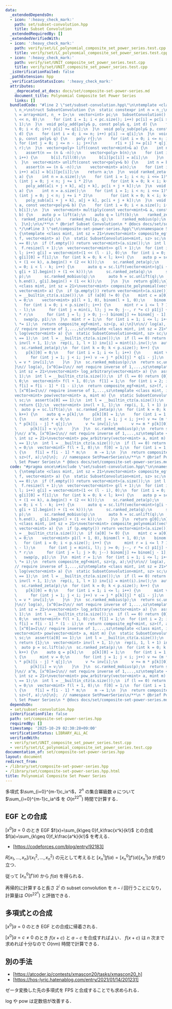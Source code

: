 ```yaml
---
data:
  _extendedDependsOn:
  - icon: ':heavy_check_mark:'
    path: set/subset-convolution.hpp
    title: Subset Convolution
  _extendedRequiredBy: []
  _extendedVerifiedWith:
  - icon: ':heavy_check_mark:'
    path: verify/set/LC_polynomial_composite_set_power_series.test.cpp
    title: verify/set/LC_polynomial_composite_set_power_series.test.cpp
  - icon: ':heavy_check_mark:'
    path: verify/set/UNIT_composite_set_power_series.test.cpp
    title: verify/set/UNIT_composite_set_power_series.test.cpp
  _isVerificationFailed: false
  _pathExtension: hpp
  _verificationStatusIcon: ':heavy_check_mark:'
  attributes:
    _deprecated_at_docs: docs/set/composite-set-power-series.md
    document_title: Polynomial Composite Set Power Series
    links: []
  bundledCode: "#line 2 \"set/subset-convolution.hpp\"\n\ntemplate <class mint, int\
    \ n_>\nstruct SubsetConvolution {\n  static constexpr int n = n_;\n  using poly\
    \ = array<mint, n_ + 1>;\n  vector<int> pc;\n  SubsetConvolution() {\n    pc.assign(1\
    \ << n, 0);\n    for (int i = 1; i < pc.size(); i++) pc[i] = pc[i >> 1] + (i &\
    \ 1);\n  }\n  void poly_add(poly& p, const poly& q, int d) {\n    for (int i =\
    \ 0; i < d; i++) p[i] += q[i];\n  }\n  void poly_sub(poly& p, const poly& q, int\
    \ d) {\n    for (int i = d; i <= n; i++) p[i] -= q[i];\n  }\n  void poly_mul(poly&\
    \ p, const poly& q) {\n    poly r{};\n    for (int i = 0; i <= n; i++)\n     \
    \ for (int j = 0; j <= n - i; j++)\n        r[i + j] += p[i] * q[j];\n    swap(p,\
    \ r);\n  }\n  vector<poly> lift(const vector<mint>& a) {\n    int n = a.size();\n\
    \    assert(n == (n & -n));\n    vector<poly> b(n);\n    for (int i = 0; i < n;\
    \ i++) {\n      b[i].fill(0);\n      b[i][pc[i]] = a[i];\n    }\n    return b;\n\
    \  }\n  vector<mint> unlift(const vector<poly>& b) {\n    int n = b.size();\n\
    \    assert(n == (n & -n));\n    vector<mint> a(n);\n    for (int i = 0; i < n;\
    \ i++) a[i] = b[i][pc[i]];\n    return a;\n  }\n  void ranked_zeta(vector<poly>&\
    \ a) {\n    int n = a.size();\n    for (int i = 1; i < n; i <<= 1)\n      for\
    \ (int j = 0; j < n; j += i * 2)\n        for (int k = 0; k < i; k++)\n      \
    \    poly_add(a[i + j + k], a[j + k], pc[i + j + k]);\n  }\n  void ranked_mobius(vector<poly>&\
    \ a) {\n    int n = a.size();\n    for (int i = 1; i < n; i <<= 1)\n      for\
    \ (int j = 0; j < n; j += i * 2)\n        for (int k = 0; k < i; k++)\n      \
    \    poly_sub(a[i + j + k], a[j + k], pc[i + j + k]);\n  }\n  void ranked_mul(vector<poly>&\
    \ a, const vector<poly>& b) {\n    for (int i = 0; i < a.size(); i++) poly_mul(a[i],\
    \ b[i]);\n  }\n  vector<mint> multiply(const vector<mint>& a, const vector<mint>&\
    \ b) {\n    auto p = lift(a);\n    auto q = lift(b);\n    ranked_zeta(p);\n  \
    \  ranked_zeta(q);\n    ranked_mul(p, q);\n    ranked_mobius(p);\n    return unlift(p);\n\
    \  }\n};\n\n/**\n * @brief Subset Convolution\n * @docs docs/set/subset-convolution.md\n\
    \ */\n#line 3 \"set/composite-set-power-series.hpp\"\n\nnamespace SetPowerSeries\
    \ {\ntemplate <class mint, int sz = 21>\nvector<mint> composite_egf(vector<mint>\
    \ f, vector<mint> a) {\n  static SubsetConvolution<mint, sz> sc;\n  assert(a[0]\
    \ == 0);\n  if (f.empty()) return vector<mint>(a.size());\n  int l = __builtin_ctz(a.size());\n\
    \  f.resize(l + 1);\n  vector<vector<mint>> g(l + 1);\n  for (int i = 0; i <=\
    \ l; i++) g[i] = vector<mint>(1 << (l - i), 0);\n  for (int i = 0; i <= l; i++)\
    \ g[i][0] = f[i];\n  for (int k = 0; k < l; k++) {\n    auto p = sc.lift(vector<mint>(a.begin()\
    \ + (1 << k), a.begin() + (2 << k)));\n    sc.ranked_zeta(p);\n    for (int i\
    \ = 0; i < l - k; i++) {\n      auto q = sc.lift(vector<mint>(g[i + 1].begin(),\
    \ g[i + 1].begin() + (1 << k)));\n      sc.ranked_zeta(q);\n      sc.ranked_mul(q,\
    \ p);\n      sc.ranked_mobius(q);\n      auto h = sc.unlift(q);\n      copy(h.begin(),\
    \ h.end(), g[i].begin() + (1 << k));\n    }\n  }\n  return g[0];\n}\ntemplate\
    \ <class mint, int sz = 21>\nvector<mint> composite_polynomial(vector<mint> p,\
    \ vector<mint> a) {\n  if (p.empty()) return vector<mint>(a.size());\n  int l\
    \ = __builtin_ctz(a.size());\n  if (a[0] != 0) {\n    mint c = a[0];\n    a[0]\
    \ = 0;\n    vector<mint> p1(l + 1, 0), binom(l + 1, 0);\n    binom[0] = 1;\n \
    \   for (int i = 0; i < p.size(); i++) {\n      mint r = i <= l ? 1 : c.pow(i\
    \ - l);\n      for (int j = min(i, l); j >= 0; j--, r *= c) p1[j] += p[i] * binom[j]\
    \ * r;\n      for (int j = l; j > 0; j--) binom[j] += binom[j - 1];\n    }\n \
    \   swap(p, p1);\n  }\n  mint r = 1;\n  for (int i = 1; i <= l; i++) p[i] *= (r\
    \ *= i);\n  return composite_egf<mint, sz>(p, a);\n}\n\n// log(a), [x^0]a=1\n\
    // require inverse of 1,...,sz\ntemplate <class mint, int sz = 21>\nvector<mint>\
    \ log(vector<mint> a) {\n  static SubsetConvolution<mint, sz> sc;\n  assert(a[0]\
    \ == 1);\n  int l = __builtin_ctz(a.size());\n  if (l == 0) return {0};\n  vector<mint>\
    \ inv(l + 1, 1);\n  rep(i, 1, l + 1) inv[i] = mint(i).inv();\n  auto p = sc.lift(a);\n\
    \  sc.ranked_zeta(p);\n  for (int k = 0; k < p.size(); k++) {\n    auto q = p[k];\n\
    \    p[k][0] = 0;\n    for (int i = 1; i <= l; i++) {\n      mint v = i * q[i];\n\
    \      for (int j = 1; j < i; j++) v -= j * p[k][j] * q[i - j];\n      p[k][i]\
    \ = v * inv[i];\n    }\n  }\n  sc.ranked_mobius(p);\n  return sc.unlift(p);\n\
    }\n// log(a), [x^0]a=1\n// not require inverse of 1,...,sz\ntemplate <class mint,\
    \ int sz = 21>\nvector<mint> log_arbitrary(vector<mint> a) {\n  assert(a[0] ==\
    \ 1);\n  int l = __builtin_ctz(a.size());\n  if (l == 0) return {0};\n  a[0] =\
    \ 0;\n  vector<mint> f(l + 1, 0);\n  f[1] = 1;\n  for (int i = 2; i <= l; i++)\
    \ f[i] = f[i - 1] * (1 - i);\n  return composite_egf<mint, sz>(f, a);\n}\n// a^m,\
    \ [x^0]a=1\n// require inverse of 1,...,sz\ntemplate <class mint, int sz = 21>\n\
    vector<mint> pow(vector<mint> a, mint m) {\n  static SubsetConvolution<mint, sz>\
    \ sc;\n  assert(a[0] == 1);\n  int l = __builtin_ctz(a.size());\n  if (l == 0)\
    \ return {1};\n  vector<mint> inv(l + 1, 1);\n  rep(i, 1, l + 1) inv[i] = mint(i).inv();\n\
    \  auto p = sc.lift(a);\n  sc.ranked_zeta(p);\n  for (int k = 0; k < p.size();\
    \ k++) {\n    auto q = p[k];\n    p[k][0] = 1;\n    for (int i = 1; i <= l; i++)\
    \ {\n      mint v = 0;\n      for (int j = 1; j < i; j++) v += (m * j - (i - j))\
    \ * p[k][i - j] * q[j];\n      v *= inv[i];\n      v += m * p[k][0] * q[i];\n\
    \      p[k][i] = v;\n    }\n  }\n  sc.ranked_mobius(p);\n  return sc.unlift(p);\n\
    }\n// a^m, [x^0]a=1\n// not require inverse of 1,...,sz\ntemplate <class mint,\
    \ int sz = 21>\nvector<mint> pow_arbitrary(vector<mint> a, mint m) {\n  assert(a[0]\
    \ == 1);\n  int l = __builtin_ctz(a.size());\n  if (l == 0) return {1};\n  a[0]\
    \ = 0;\n  vector<mint> f(l + 1, 0);\n  f[0] = 1;\n  for (int i = 1; i <= l; i++)\
    \ {\n    f[i] = f[i - 1] * m;\n    m -= 1;\n  }\n  return composite_egf<mint,\
    \ sz>(f, a);\n}\n};  // namespace SetPowerSeries\n/**\n * @brief Polynomial Composite\
    \ Set Power Series\n * @docs docs/set/composite-set-power-series.md\n */\n"
  code: "#pragma once\n#include \"set/subset-convolution.hpp\"\n\nnamespace SetPowerSeries\
    \ {\ntemplate <class mint, int sz = 21>\nvector<mint> composite_egf(vector<mint>\
    \ f, vector<mint> a) {\n  static SubsetConvolution<mint, sz> sc;\n  assert(a[0]\
    \ == 0);\n  if (f.empty()) return vector<mint>(a.size());\n  int l = __builtin_ctz(a.size());\n\
    \  f.resize(l + 1);\n  vector<vector<mint>> g(l + 1);\n  for (int i = 0; i <=\
    \ l; i++) g[i] = vector<mint>(1 << (l - i), 0);\n  for (int i = 0; i <= l; i++)\
    \ g[i][0] = f[i];\n  for (int k = 0; k < l; k++) {\n    auto p = sc.lift(vector<mint>(a.begin()\
    \ + (1 << k), a.begin() + (2 << k)));\n    sc.ranked_zeta(p);\n    for (int i\
    \ = 0; i < l - k; i++) {\n      auto q = sc.lift(vector<mint>(g[i + 1].begin(),\
    \ g[i + 1].begin() + (1 << k)));\n      sc.ranked_zeta(q);\n      sc.ranked_mul(q,\
    \ p);\n      sc.ranked_mobius(q);\n      auto h = sc.unlift(q);\n      copy(h.begin(),\
    \ h.end(), g[i].begin() + (1 << k));\n    }\n  }\n  return g[0];\n}\ntemplate\
    \ <class mint, int sz = 21>\nvector<mint> composite_polynomial(vector<mint> p,\
    \ vector<mint> a) {\n  if (p.empty()) return vector<mint>(a.size());\n  int l\
    \ = __builtin_ctz(a.size());\n  if (a[0] != 0) {\n    mint c = a[0];\n    a[0]\
    \ = 0;\n    vector<mint> p1(l + 1, 0), binom(l + 1, 0);\n    binom[0] = 1;\n \
    \   for (int i = 0; i < p.size(); i++) {\n      mint r = i <= l ? 1 : c.pow(i\
    \ - l);\n      for (int j = min(i, l); j >= 0; j--, r *= c) p1[j] += p[i] * binom[j]\
    \ * r;\n      for (int j = l; j > 0; j--) binom[j] += binom[j - 1];\n    }\n \
    \   swap(p, p1);\n  }\n  mint r = 1;\n  for (int i = 1; i <= l; i++) p[i] *= (r\
    \ *= i);\n  return composite_egf<mint, sz>(p, a);\n}\n\n// log(a), [x^0]a=1\n\
    // require inverse of 1,...,sz\ntemplate <class mint, int sz = 21>\nvector<mint>\
    \ log(vector<mint> a) {\n  static SubsetConvolution<mint, sz> sc;\n  assert(a[0]\
    \ == 1);\n  int l = __builtin_ctz(a.size());\n  if (l == 0) return {0};\n  vector<mint>\
    \ inv(l + 1, 1);\n  rep(i, 1, l + 1) inv[i] = mint(i).inv();\n  auto p = sc.lift(a);\n\
    \  sc.ranked_zeta(p);\n  for (int k = 0; k < p.size(); k++) {\n    auto q = p[k];\n\
    \    p[k][0] = 0;\n    for (int i = 1; i <= l; i++) {\n      mint v = i * q[i];\n\
    \      for (int j = 1; j < i; j++) v -= j * p[k][j] * q[i - j];\n      p[k][i]\
    \ = v * inv[i];\n    }\n  }\n  sc.ranked_mobius(p);\n  return sc.unlift(p);\n\
    }\n// log(a), [x^0]a=1\n// not require inverse of 1,...,sz\ntemplate <class mint,\
    \ int sz = 21>\nvector<mint> log_arbitrary(vector<mint> a) {\n  assert(a[0] ==\
    \ 1);\n  int l = __builtin_ctz(a.size());\n  if (l == 0) return {0};\n  a[0] =\
    \ 0;\n  vector<mint> f(l + 1, 0);\n  f[1] = 1;\n  for (int i = 2; i <= l; i++)\
    \ f[i] = f[i - 1] * (1 - i);\n  return composite_egf<mint, sz>(f, a);\n}\n// a^m,\
    \ [x^0]a=1\n// require inverse of 1,...,sz\ntemplate <class mint, int sz = 21>\n\
    vector<mint> pow(vector<mint> a, mint m) {\n  static SubsetConvolution<mint, sz>\
    \ sc;\n  assert(a[0] == 1);\n  int l = __builtin_ctz(a.size());\n  if (l == 0)\
    \ return {1};\n  vector<mint> inv(l + 1, 1);\n  rep(i, 1, l + 1) inv[i] = mint(i).inv();\n\
    \  auto p = sc.lift(a);\n  sc.ranked_zeta(p);\n  for (int k = 0; k < p.size();\
    \ k++) {\n    auto q = p[k];\n    p[k][0] = 1;\n    for (int i = 1; i <= l; i++)\
    \ {\n      mint v = 0;\n      for (int j = 1; j < i; j++) v += (m * j - (i - j))\
    \ * p[k][i - j] * q[j];\n      v *= inv[i];\n      v += m * p[k][0] * q[i];\n\
    \      p[k][i] = v;\n    }\n  }\n  sc.ranked_mobius(p);\n  return sc.unlift(p);\n\
    }\n// a^m, [x^0]a=1\n// not require inverse of 1,...,sz\ntemplate <class mint,\
    \ int sz = 21>\nvector<mint> pow_arbitrary(vector<mint> a, mint m) {\n  assert(a[0]\
    \ == 1);\n  int l = __builtin_ctz(a.size());\n  if (l == 0) return {1};\n  a[0]\
    \ = 0;\n  vector<mint> f(l + 1, 0);\n  f[0] = 1;\n  for (int i = 1; i <= l; i++)\
    \ {\n    f[i] = f[i - 1] * m;\n    m -= 1;\n  }\n  return composite_egf<mint,\
    \ sz>(f, a);\n}\n};  // namespace SetPowerSeries\n/**\n * @brief Polynomial Composite\
    \ Set Power Series\n * @docs docs/set/composite-set-power-series.md\n */"
  dependsOn:
  - set/subset-convolution.hpp
  isVerificationFile: false
  path: set/composite-set-power-series.hpp
  requiredBy: []
  timestamp: '2025-10-29 02:30:28+09:00'
  verificationStatus: LIBRARY_ALL_AC
  verifiedWith:
  - verify/set/UNIT_composite_set_power_series.test.cpp
  - verify/set/LC_polynomial_composite_set_power_series.test.cpp
documentation_of: set/composite-set-power-series.hpp
layout: document
redirect_from:
- /library/set/composite-set-power-series.hpp
- /library/set/composite-set-power-series.hpp.html
title: Polynomial Composite Set Power Series
---
```

多項式 $\sum_{i=0}^{m-1}c_ix^i$，$2^n$ の集合冪級数 $a$ について $\sum_{i=0}^{m-1}c_ia^i$ を $O(n^22^m)$ 時間で計算する．

## EGF との合成

$[x^0]a=0$ のとき EGF $f(x)=\sum_{k\geq 0}f_k\frac{x^k}{k!}$ との合成 $f(a)=\sum_{k\geq 0}f_k\frac{a^k}{k!}$ を考える．

- [https://codeforces.com/blog/entry/92183]

$R[x_1,\dots,x_n]/(x_1^2,\dots,x_n^2)$ の元として考えると $[x_n^1]f(a)=[x_n^0]f'(a)[x_n^1]a$ が成り立つ．

従って $[x_n^0]f'(a)$ から $f(a)$ を得られる．

再帰的に計算すると長さ $2^i$ の subset convolution を $n-i$ 回行うことになり，計算量は $O(n^22^n)$ と評価できる．

## 多項式との合成

$[x^0]a=0$ のとき EGF との合成に帰着される．

$[x^0]a=c\neq 0$ のとき $f(x+c)$ と $a-c$ を合成すればよい．
$f(x+c)$ は $n$ 次まで求めれば十分なので $O(nm)$ 時間で計算できる．


## 別の手法

- [https://atcoder.jp/contests/xmascon20/tasks/xmascon20_h]
- [https://hos-lyric.hatenablog.com/entry/2021/01/14/201231]

ゼータ変換した先の多項式を FPS と合成することでも求められる．

log や pow は定数倍が改善する．